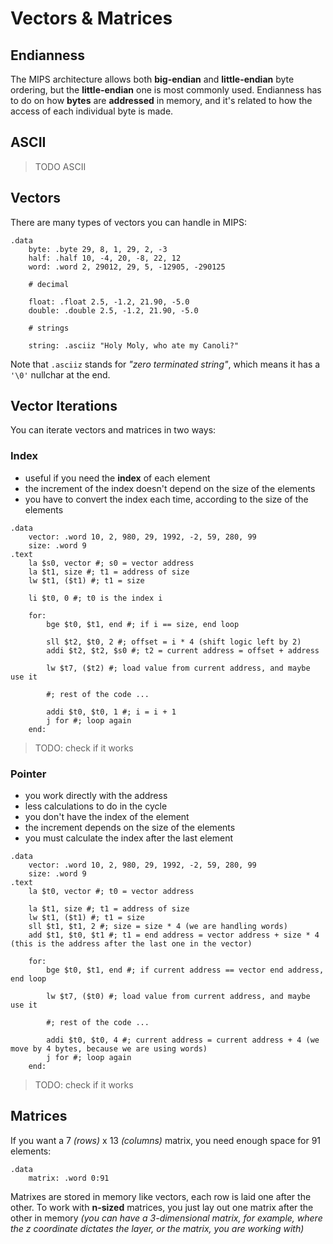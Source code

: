 # Vectors & Matrices

## Endianness

The MIPS architecture allows both **big-endian** and **little-endian** byte ordering, but the **little-endian** one is most commonly used. Endianness has to do on how **bytes** are **addressed** in memory, and it's related to how the access of each individual byte is made.

## ASCII

> TODO ASCII

## Vectors 

There are many types of vectors you can handle in MIPS:

```armasm
.data
    byte: .byte 29, 8, 1, 29, 2, -3
    half: .half 10, -4, 20, -8, 22, 12
    word: .word 2, 29012, 29, 5, -12905, -290125

    # decimal 

    float: .float 2.5, -1.2, 21.90, -5.0
    double: .double 2.5, -1.2, 21.90, -5.0

    # strings

    string: .asciiz "Holy Moly, who ate my Canoli?"

```

Note that `.asciiz` stands for _"zero terminated string"_, which means it has a `'\0'` nullchar at the end.

## Vector Iterations 


You can iterate vectors and matrices in two ways:

### Index

- useful if you need the **index** of each element
- the increment of the index doesn't depend on the size of the elements
- you have to convert the index each time, according to the size of the elements

```armasm
.data
    vector: .word 10, 2, 980, 29, 1992, -2, 59, 280, 99
    size: .word 9
.text
    la $s0, vector #; s0 = vector address
    la $t1, size #; t1 = address of size
    lw $t1, ($t1) #; t1 = size

    li $t0, 0 #; t0 is the index i

    for:
        bge $t0, $t1, end #; if i == size, end loop

        sll $t2, $t0, 2 #; offset = i * 4 (shift logic left by 2)
        addi $t2, $t2, $s0 #; t2 = current address = offset + address

        lw $t7, ($t2) #; load value from current address, and maybe use it

        #; rest of the code ...

        addi $t0, $t0, 1 #; i = i + 1
        j for #; loop again
    end:
```

> TODO: check if it works 


### Pointer

- you work directly with the address
- less calculations to do in the cycle
- you don't have the index of the element
- the increment depends on the size of the elements
- you must calculate the index after the last element

```armasm
.data
    vector: .word 10, 2, 980, 29, 1992, -2, 59, 280, 99
    size: .word 9
.text
    la $t0, vector #; t0 = vector address

    la $t1, size #; t1 = address of size
    lw $t1, ($t1) #; t1 = size
    sll $t1, $t1, 2 #; size = size * 4 (we are handling words)
    add $t1, $t0, $t1 #; t1 = end address = vector address + size * 4 (this is the address after the last one in the vector)

    for:
        bge $t0, $t1, end #; if current address == vector end address, end loop

        lw $t7, ($t0) #; load value from current address, and maybe use it

        #; rest of the code ...

        addi $t0, $t0, 4 #; current address = current address + 4 (we move by 4 bytes, because we are using words) 
        j for #; loop again
    end:
```

> TODO: check if it works

## Matrices

If you want a 7 _(rows)_ x 13 _(columns)_ matrix, you need enough space for 91 elements:

```armasm
.data
    matrix: .word 0:91
```

Matrixes are stored in memory like vectors, each row is laid one after the other. To work with **n-sized** matrices, you just lay out one matrix after the other in memory _(you can have a 3-dimensional matrix, for example, where the z coordinate dictates the layer, or the matrix, you are working with)_
